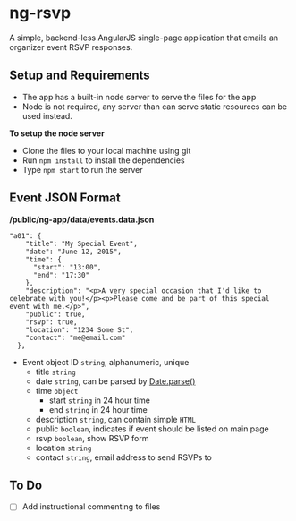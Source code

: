 # ng-rsvp

A simple, backend-less AngularJS single-page application that emails an organizer event RSVP responses.

## Setup and Requirements

* The app has a built-in node server to serve the files for the app
 * Node is not required, any server than can serve static resources can be used instead.

**To setup the node server**
* Clone the files to your local machine using git
* Run `npm install` to install the dependencies
* Type `npm start` to run the server

## Event JSON Format

**/public/ng-app/data/events.data.json**

```
"a01": {
    "title": "My Special Event",
    "date": "June 12, 2015",
    "time": {
      "start": "13:00",
      "end": "17:30"
    },
    "description": "<p>A very special occasion that I'd like to celebrate with you!</p><p>Please come and be part of this special event with me.</p>",
    "public": true,
    "rsvp": true,
    "location": "1234 Some St",
    "contact": "me@email.com"
  },
``` 

* Event object ID `string`, alphanumeric, unique
  * title `string`
  * date `string`, can be parsed by [Date.parse()](https://developer.mozilla.org/en-US/docs/Web/JavaScript/Reference/Global_Objects/Date/parse)
  * time `object`
    * start `string` in 24 hour time 
    * end `string` in 24 hour time 
  * description `string`, can contain simple `HTML`
  * public `boolean`, indicates if event should be listed on main page
  * rsvp `boolean`, show RSVP form
  * location `string`
  * contact `string`, email address to send RSVPs to
   

## To Do

- [ ] Add instructional commenting to files

